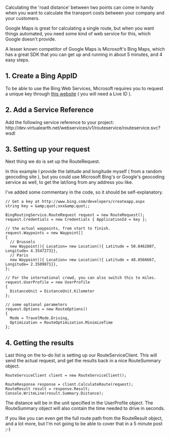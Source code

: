 Calculating the 'road distance' between two points can come in handy when you want to calculate the transport costs between your company and your customers.

Google Maps is great for calculating a single route, but when you want things automated, you need some kind of web service for this, which Google doesn't provide.

A lesser known competitor of Google Maps is Microsoft's Bing Maps, which has a great SDK that you can get up and running in about 5 minutes, and 4 easy steps.
<h2>1. Create a Bing AppID</h2>
To be able to use the Bing Web Services, Microsoft requires you to request a unique key through <a href="http://www.bing.com/developers/createapp.aspx">this website</a> ( you will need a Live ID ).
<h2>2. Add a Service Reference</h2>
Add the following service reference to your project:
http://dev.virtualearth.net/webservices/v1/routeservice/routeservice.svc?wsdl

<img src="http://koenmetsu.files.wordpress.com/2010/01/011510_1704_calculating12.png" alt="" />
<h2>3. Setting up your request</h2>
Next thing we do is set up the RouteRequest.

In this example I provide the latitude and longitude myself ( from a random geocoding site ), but you could use Microsoft Bing's or Google's geocoding service as well, to get the lat/long from any address you like.

I've added some commentary in the code, so it should be self-explanatory.

    // Get a key at http://www.bing.com/developers/createapp.aspx
    string key = &amp;quot;xxx&amp;quot;;
    
    BingRoutingService.RouteRequest request = new RouteRequest();
    request.Credentials = new Credentials { ApplicationId = key };
    
    // the actual waypoints, from start to finish.
    request.Waypoints = new Waypoint[]
    {
      // Brussels
      new Waypoint(){ Location= new Location(){ Latitude = 50.8462807, Longitude= 4.3547273}},
      // Paris
      new Waypoint(){ Location= new Location(){ Latitude = 48.8566667, Longitude= 2.3509871}},
    };
    
    // For the international crowd, you can also switch this to miles.
    request.UserProfile = new UserProfile
    {
      DistanceUnit = DistanceUnit.Kilometer
    };
    
    // some optional parameters
    request.Options = new RouteOptions()
    {
      Mode = TravelMode.Driving,
      Optimization = RouteOptimization.MinimizeTime
    };


<h2>4. Getting the results</h2>
Last thing on the to-do list is setting up our RouteServiceClient. This will send the actual request, and get the results back in a nice RouteSummary object.

    RouteServiceClient client = new RouteServiceClient();
    
    RouteResponse response = client.CalculateRoute(request);
    RouteResult result = response.Result;
    Console.WriteLine(result.Summary.Distance);



The distance will be in the unit specified in the UserProfile object.
The RouteSummary object will also contain the time needed to drive in seconds.

If you like you can even get the full route path from the RouteResult object, and a lot more, but I'm not going to be able to cover that in a 5 minute post ;-)


